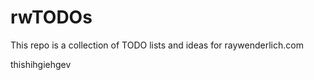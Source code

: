 # rwTODOs

This repo is a collection of TODO lists and ideas for raywenderlich.com


thishihgiehgev
